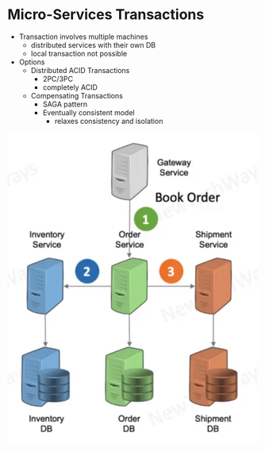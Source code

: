 # Micro-Services Transactions

- Transaction involves multiple machines
  - distributed services with their own DB
  - local transaction not possible
- Options
  - Distributed ACID Transactions
    - 2PC/3PC
    - completely ACID
  - Compensating Transactions
    - SAGA pattern
    - Eventually consistent model
      - relaxes consistency and isolation
  


![Alt text](image-36.png)